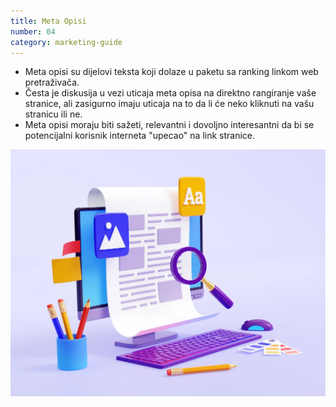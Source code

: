```yaml
---
title: Meta Opisi
number: 04
category: marketing-guide
---
```


<ul>
<li> 
Meta opisi su dijelovi teksta koji
dolaze u paketu sa ranking linkom
web pretraživača.
</li>
<li> 
Česta je diskusija u vezi uticaja
meta opisa na direktno rangiranje
vaše stranice, ali zasigurno imaju
uticaja na to da li će neko kliknuti
na vašu stranicu ili ne.
</li>
<li> 
Meta opisi moraju biti sažeti,
relevantni i dovoljno interesantni
da bi se potencijalni korisnik
interneta "upecao" na link stranice.
</li>
</ul>

![Digitalni Marketing Vodic](./images/meta.webp)